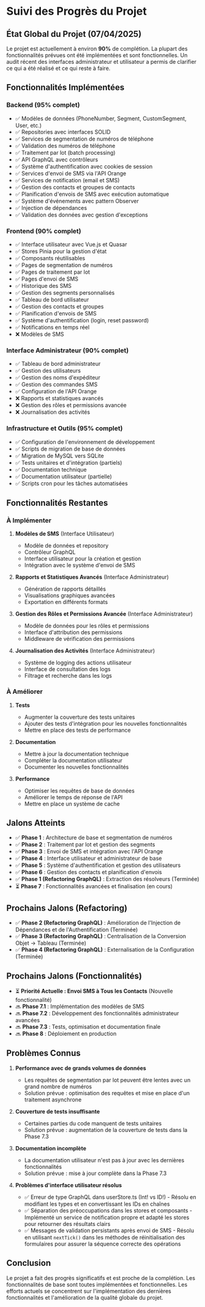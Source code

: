 # Suivi des Progrès du Projet

## État Global du Projet (07/04/2025)

Le projet est actuellement à environ **90%** de complétion. La plupart des fonctionnalités prévues ont été implémentées et sont fonctionnelles. Un audit récent des interfaces administrateur et utilisateur a permis de clarifier ce qui a été réalisé et ce qui reste à faire.

## Fonctionnalités Implémentées

### Backend (95% complet)

- ✅ Modèles de données (PhoneNumber, Segment, CustomSegment, User, etc.)
- ✅ Repositories avec interfaces SOLID
- ✅ Services de segmentation de numéros de téléphone
- ✅ Validation des numéros de téléphone
- ✅ Traitement par lot (batch processing)
- ✅ API GraphQL avec contrôleurs
- ✅ Système d'authentification avec cookies de session
- ✅ Services d'envoi de SMS via l'API Orange
- ✅ Services de notification (email et SMS)
- ✅ Gestion des contacts et groupes de contacts
- ✅ Planification d'envois de SMS avec exécution automatique
- ✅ Système d'événements avec pattern Observer
- ✅ Injection de dépendances
- ✅ Validation des données avec gestion d'exceptions

### Frontend (90% complet)

- ✅ Interface utilisateur avec Vue.js et Quasar
- ✅ Stores Pinia pour la gestion d'état
- ✅ Composants réutilisables
- ✅ Pages de segmentation de numéros
- ✅ Pages de traitement par lot
- ✅ Pages d'envoi de SMS
- ✅ Historique des SMS
- ✅ Gestion des segments personnalisés
- ✅ Tableau de bord utilisateur
- ✅ Gestion des contacts et groupes
- ✅ Planification d'envois de SMS
- ✅ Système d'authentification (login, reset password)
- ✅ Notifications en temps réel
- ❌ Modèles de SMS

### Interface Administrateur (90% complet)

- ✅ Tableau de bord administrateur
- ✅ Gestion des utilisateurs
- ✅ Gestion des noms d'expéditeur
- ✅ Gestion des commandes SMS
- ✅ Configuration de l'API Orange
- ❌ Rapports et statistiques avancés
- ❌ Gestion des rôles et permissions avancée
- ❌ Journalisation des activités

### Infrastructure et Outils (95% complet)

- ✅ Configuration de l'environnement de développement
- ✅ Scripts de migration de base de données
- ✅ Migration de MySQL vers SQLite
- ✅ Tests unitaires et d'intégration (partiels)
- ✅ Documentation technique
- ✅ Documentation utilisateur (partielle)
- ✅ Scripts cron pour les tâches automatisées

## Fonctionnalités Restantes

### À Implémenter

1. **Modèles de SMS** (Interface Utilisateur)

   - Modèle de données et repository
   - Contrôleur GraphQL
   - Interface utilisateur pour la création et gestion
   - Intégration avec le système d'envoi de SMS

2. **Rapports et Statistiques Avancés** (Interface Administrateur)

   - Génération de rapports détaillés
   - Visualisations graphiques avancées
   - Exportation en différents formats

3. **Gestion des Rôles et Permissions Avancée** (Interface Administrateur)

   - Modèle de données pour les rôles et permissions
   - Interface d'attribution des permissions
   - Middleware de vérification des permissions

4. **Journalisation des Activités** (Interface Administrateur)
   - Système de logging des actions utilisateur
   - Interface de consultation des logs
   - Filtrage et recherche dans les logs

### À Améliorer

1. **Tests**

   - Augmenter la couverture des tests unitaires
   - Ajouter des tests d'intégration pour les nouvelles fonctionnalités
   - Mettre en place des tests de performance

2. **Documentation**

   - Mettre à jour la documentation technique
   - Compléter la documentation utilisateur
   - Documenter les nouvelles fonctionnalités

3. **Performance**
   - Optimiser les requêtes de base de données
   - Améliorer le temps de réponse de l'API
   - Mettre en place un système de cache

## Jalons Atteints

- ✅ **Phase 1** : Architecture de base et segmentation de numéros
- ✅ **Phase 2** : Traitement par lot et gestion des segments
- ✅ **Phase 3** : Envoi de SMS et intégration avec l'API Orange
- ✅ **Phase 4** : Interface utilisateur et administrateur de base
- ✅ **Phase 5** : Système d'authentification et gestion des utilisateurs
- ✅ **Phase 6** : Gestion des contacts et planification d'envois
- ✅ **Phase 1 (Refactoring GraphQL)** : Extraction des résolveurs (Terminée)
- ⏳ **Phase 7** : Fonctionnalités avancées et finalisation (en cours)

## Prochains Jalons (Refactoring)

- ✅ **Phase 2 (Refactoring GraphQL)** : Amélioration de l'Injection de Dépendances et de l'Authentification (Terminée)
- ✅ **Phase 3 (Refactoring GraphQL)** : Centralisation de la Conversion Objet -> Tableau (Terminée)
- ✅ **Phase 4 (Refactoring GraphQL)** : Externalisation de la Configuration (Terminée)

## Prochains Jalons (Fonctionnalités)

- ⏳ **Priorité Actuelle : Envoi SMS à Tous les Contacts** (Nouvelle fonctionnalité)
- 🔜 **Phase 7.1** : Implémentation des modèles de SMS
- 🔜 **Phase 7.2** : Développement des fonctionnalités administrateur avancées
- 🔜 **Phase 7.3** : Tests, optimisation et documentation finale
- 🔜 **Phase 8** : Déploiement en production

## Problèmes Connus

1. **Performance avec de grands volumes de données**

   - Les requêtes de segmentation par lot peuvent être lentes avec un grand nombre de numéros
   - Solution prévue : optimisation des requêtes et mise en place d'un traitement asynchrone

2. **Couverture de tests insuffisante**

   - Certaines parties du code manquent de tests unitaires
   - Solution prévue : augmentation de la couverture de tests dans la Phase 7.3

3. **Documentation incomplète**

   - La documentation utilisateur n'est pas à jour avec les dernières fonctionnalités
   - Solution prévue : mise à jour complète dans la Phase 7.3

4. **Problèmes d'interface utilisateur résolus**
   - ✅ Erreur de type GraphQL dans userStore.ts (Int! vs ID!) - Résolu en modifiant les types et en convertissant les IDs en chaînes
   - ✅ Séparation des préoccupations dans les stores et composants - Implémenté un service de notification propre et adapté les stores pour retourner des résultats clairs
   - ✅ Messages de validation persistants après envoi de SMS - Résolu en utilisant `nextTick()` dans les méthodes de réinitialisation des formulaires pour assurer la séquence correcte des opérations

## Conclusion

Le projet a fait des progrès significatifs et est proche de la complétion. Les fonctionnalités de base sont toutes implémentées et fonctionnelles. Les efforts actuels se concentrent sur l'implémentation des dernières fonctionnalités et l'amélioration de la qualité globale du projet.

